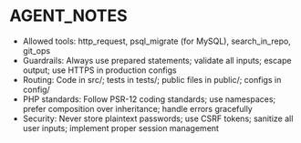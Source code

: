 # AGENT_NOTES

- Allowed tools: http_request, psql_migrate (for MySQL), search_in_repo, git_ops
- Guardrails: Always use prepared statements; validate all inputs; escape output; use HTTPS in production configs
- Routing: Code in src/; tests in tests/; public files in public/; configs in config/
- PHP standards: Follow PSR-12 coding standards; use namespaces; prefer composition over inheritance; handle errors gracefully
- Security: Never store plaintext passwords; use CSRF tokens; sanitize all user inputs; implement proper session management

